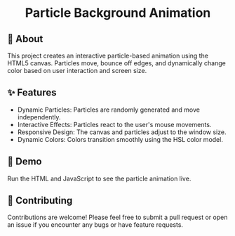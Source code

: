 <h1 align="center">Particle Background Animation</h1>

## 🎯 About 
This project creates an interactive particle-based animation using the HTML5 canvas. Particles move, bounce off edges, and dynamically change color based on user interaction and screen size.

## ✨ Features
- Dynamic Particles: Particles are randomly generated and move independently.
- Interactive Effects: Particles react to the user's mouse movements.
- Responsive Design: The canvas and particles adjust to the window size.
- Dynamic Colors: Colors transition smoothly using the HSL color model.

## 🏁 Demo
Run the HTML and JavaScript to see the particle animation live.

## 🤝 Contributing
Contributions are welcome! Please feel free to submit a pull request or open an issue if you encounter any bugs or have feature requests.